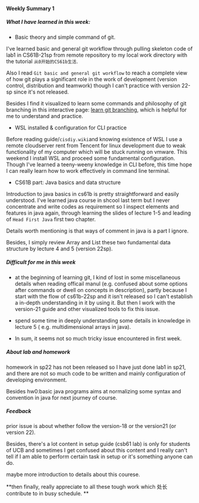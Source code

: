 #### Weekly Summary 1

##### What I have learned in this week:

* Basic theory and simple command of git.

I've learned basic and general git workflow through pulling skeleton code of lab1 in CS61B-21sp from remote repository to my local work directory with the tutorial `从0开始的CS61b生活`. 

Also I read `Git basic and general git workflow` to reach a complete  view of how git plays a significant role in the work of  development (version control, distribution and teamwork) though I can't practice with version 22-sp since it's not released. 

Besides I find it visualized to learn some commands and philosophy of git branching in this interactive page: [learn git branching](https://oschina.gitee.io/learn-git-branching/), which is helpful for me to understand and practice. 

* WSL installed & configuration for CLI practice

Before reading guide/`cisdiy.wiki`and knowing existence of WSL I use a remote cloudserver rent from Tencent for linux development due to weak functionality of my computer which will be stuck running on vmware. This weekend I install WSL and  proceed some fundamental configuration. Though I've learned a teeny-weeny knowledge in CLI before, this time hope I can really learn how to work effectively in command line terminal. 

* CS61B part: Java basics and data structure

Introduction to  java basics in cs61b is pretty straightforward and easily understood. I've learned java course in shcool last term but I never concentrate and write codes as requirement so I inspect elements and features in java again, through learning the slides of lecture 1-5 and leading of  `Head First Java` first two chapter. 

Details worth mentioning is that ways of comment in java is a part I ignore.

Besides, I simply review Array and List these two fundamental data structure by lecture 4 and 5 (version 22sp). 

##### Difficult for me in this week

* at the beginning of learning git, I kind of lost in some miscellaneous details when reading officail manul (e.g. confused about some options after commands or dwell on concepts in description), partly because I start with the flow of cs61b-22sp and it isn't released so I can't establish a in-depth understanding in it by using it. But then I work with the version-21 guide and other visualized tools to fix this issue.
* spend some time in  deeply understanding some details in knowledge in lecture 5 ( e.g.  multidimensional arrays in java). 

* In sum, it seems not so much tricky issue encountered  in first week. 

##### About lab and homework

homework in sp22 has not been released so I have just done lab1 in sp21, and there are not so much code to be written and mainly configuration of developing environment.

Besides hw0:basic java programs aims at normalizing some syntax and convention in java for next journey of course.

##### Feedback

prior issue is about whether follow the version-18 or the version21 (or version 22). 

Besides, there's a lot content in setup guide (csb61 lab) is only for students of UCB and sometimes I get confused about this content and I really can't tell if I am able to perform certain task in setup or it's something anyone can do.

maybe more introduction to details about this courese.

**then finally, really appreciate to all these tough work which 处长 contribute to in busy schedule. **

